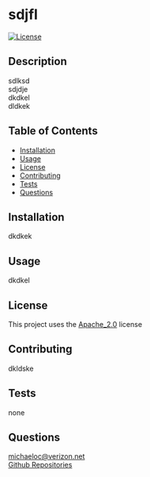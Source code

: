 
 # sdjfl

 [![License](https://img.shields.io/badge/License-Apache_2.0-blue.svg)](https://opensource.org/licenses/Apache-2.0)

 ## Description
 sdlksd  
 sdjdje  
 dkdkel  
 dldkek

 ## Table of Contents
  - [Installation](#installation)
  - [Usage](#usage)
  - [License](#license)
  - [Contributing](#contibuting)
  - [Tests](#tests)
  - [Questions](#questions)

  ## Installation
  dkdkek

  ## Usage
  dkdkel

  ## License
  This project uses the [Apache_2.0](https://opensource.org/licenses/Apache-2.0) license

  ## Contributing
  dkldske

  ## Tests
  none

  ## Questions
  michaeloc@verizon.net  
 [Github Repositories](https://github.com/michaeloc1)
 